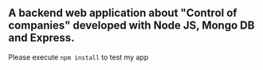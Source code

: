## A backend web application about "Control of companies" developed with Node JS, Mongo DB and Express.

Please execute
`npm install`
to test my app
